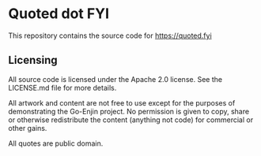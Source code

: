 # Quoted dot FYI

This repository contains the source code for https://quoted.fyi

## Licensing

All source code is licensed under the Apache 2.0 license. See
the LICENSE.md file for more details.

All artwork and content are not free to use except for the
purposes of demonstrating the Go-Enjin project. No permission
is given to copy, share or otherwise redistribute the content
(anything not code) for commercial or other gains.

All quotes are public domain.